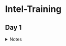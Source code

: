 # **Intel-Training** 
## **Day 1**
<details><summary> Notes </summary>

### **Notes- Fundamentals of VLSI Design and overview of Sand-to-Silicon**

   <details><summary> FPGA VS ASIC </summary>
 
   #### **FPGA VS ASIC**



      </details>
   </details>

<details><summary> Assignment </summary>

### **Assignment**


   </details>

<details><summary> Lab </summary>

### **Lab**

   <details><summary> Setup Labs </summary>
 
   #### Steps to enable labs:

      </details>
   </details>
